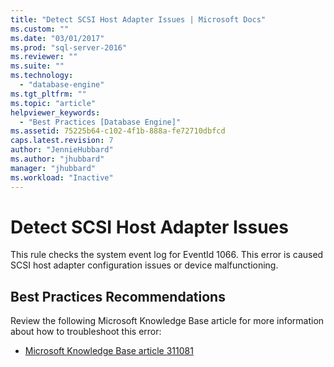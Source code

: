 ```yaml
---
title: "Detect SCSI Host Adapter Issues | Microsoft Docs"
ms.custom: ""
ms.date: "03/01/2017"
ms.prod: "sql-server-2016"
ms.reviewer: ""
ms.suite: ""
ms.technology: 
  - "database-engine"
ms.tgt_pltfrm: ""
ms.topic: "article"
helpviewer_keywords: 
  - "Best Practices [Database Engine]"
ms.assetid: 75225b64-c102-4f1b-888a-fe72710dbfcd
caps.latest.revision: 7
author: "JennieHubbard"
ms.author: "jhubbard"
manager: "jhubbard"
ms.workload: "Inactive"
---
```

# Detect SCSI Host Adapter Issues
  This rule checks the system event log for EventId 1066. This error is caused SCSI host adapter configuration issues or device malfunctioning.  
  
## Best Practices Recommendations  
 Review the following Microsoft Knowledge Base article for more information about how to troubleshoot this error:  
  
-   [Microsoft Knowledge Base article 311081](http://go.microsoft.com/fwlink/?linkid=117744)  
  
  
